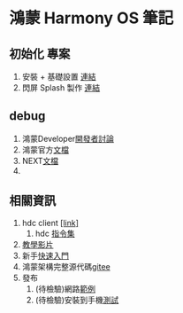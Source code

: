 # 鴻蒙 Harmony OS 筆記

## 初始化 專案
1. 安裝 + 基礎設置 [連結](README.init.md)
2. 閃屏 Splash 製作 [連結](README.splash.md)

## debug
1. 鴻蒙Developer[開發者討論](https://developer.huawei.com/consumer/cn/doc/search?type=all&val=release)
2. 鴻蒙官方[文檔](https://developer.huawei.com/consumer/cn/doc/harmonyos-guides-V5/application-dev-guide-V5)
3. NEXT[文檔](https://developer.huawei.com/consumer/cn/doc/)
4. 

## 相關資訊
1. hdc client [[link]](https://github.com/codematrixer/awesome-hdc)
   1. hdc [指令集](https://testerhome.com/topics/39910)
2. [教學影片](https://developer.huawei.com/consumer/cn/teaching-video/)
3. 新手[快速入門](https://developer.huawei.com/consumer/cn/codelabsPortal/getstarted/101718800110527001)
4. 鴻蒙架構完整源代碼[gitee](https://gitee.com/harmonyos_samples/hmosworld)
5. 發布
   1. (待檢驗)網路[範例](https://developer.huawei.com/consumer/cn/blog/topic/03948249955100345)
   2. (待檢驗)安裝到手機[測試](https://blog.csdn.net/locals11/article/details/137473632)